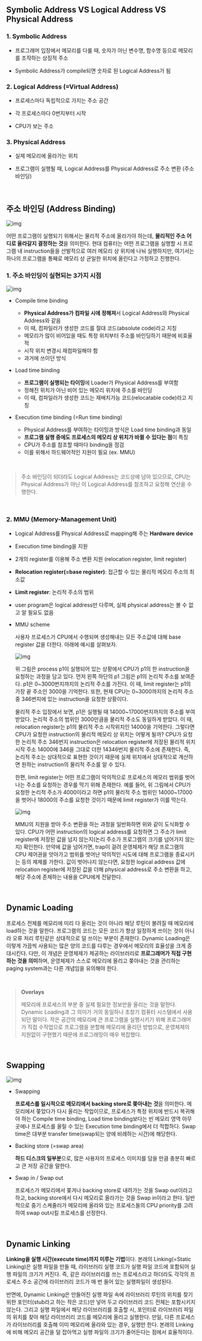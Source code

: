 ## Symbolic Address VS Logical Address VS Physical Address

### 1. Symbolic Address

* 프로그래머 입장에서 메모리를 다룰 때, 숫자가 아닌 변수명, 함수명 등으로 메모리를 조작하는 상징적 주소

* Symbolic Address가 compile되면 숫자로 된 Logical Address가 됨

### 2. Logical Address (=Virtual Address)

* 프로세스마다 독립적으로 가지는 주소 공간

* 각 프로세스마다 0번지부터 시작

* CPU가 보는 주소

### 3. Physical Address

* 실제 메모리에 올라가는 위치

* 프로그램이 실행될 때, Logical Address를 Physical Address로 주소 변환 (주소 바인딩)

​    

## 주소 바인딩 (Address Binding)

![img](../images/os_img/Address_Binding.png)

어떤 프로그램이 실행되기 위해서는 물리적 주소에 올라가야 하는데, **물리적인 주소 어디로 올라갈지 결정하는 것**을 의미한다. 현대 컴퓨터는 어떤 프로그램을 실행할 시 프로그램 내 instruction들을 산발적으로 여러 메모리 상 위치에 나눠 실행하지만, 여기서는 하나의 프로그램을 통째로 메모리 상 균일한 위치에 올린다고 가정하고 진행한다. 

### 1. 주소 바인딩이 실현되는 3가지 시점

![img](../images/os_img/timing_of_address_binding.png)

* Compile time binding
  * **Physical Address가 컴파일 시에 정해져**서 Logical Address와 Physical Address와 같음
  * 이 때, 컴파일러가 생성한 코드를 절대 코드(absolute code)라고 지칭
  * 메모리가 많이 비어있을 때도 특정 위치부터 주소를 바인딩하기 때문에 비효율적
  * 시작 위치 변경시 재컴파일해야 함
  * 과거에 쓰이던 방식

* Load time binding
  * **프로그램이 실행되는 타이밍**에 Loader가 Physical Address를 부여함
  * 정해진 위치가 아닌 비어 있는 메모리 위치에 주소를 바인딩
  * 이 때, 컴파일러가 생성한 코드는 재배치가능 코드(relocatable code)라고 지칭

* Execution time binding (=Run time binding)
  * Physical Address를 부여하는 타이밍과 방식은 Load time binding과 동일
  * **프로그램 실행 중에도 프로세스의 메모리 상 위치가 바뀔 수 있다는 점**이 특징
  * CPU가 주소를 참조할 때마다 binding을 점검
  * 이를 위해서 하드웨어적인 지원이 필요 (ex. MMU)

​    

> 주소 바인딩이 되더라도 Logical Address는 코드상에 남아 있으므로, CPU는 Physical Address가 아닌 이 Logical Address를 참조하고 요청해 연산을 수행한다.

​    

### 2. MMU (Memory-Management Unit)

* Logical Address를 Physical Address로 mapping해 주는 **Hardware device**

* Execution time binding을 지원

* 2개의 register를 이용해 주소 변환 지원 (relocation register, limit register)

* **Relocation register(=base register)**: 접근할 수 있는 물리적 메모리 주소의 최소값

* **Limit register**: 논리적 주소의 범위

* user program은 logical address만 다루며, 실제 physical address는 볼 수 없고 알 필요도 없음

* MMU scheme

  사용자 프로세스가 CPU에서 수행되며 생성해내는 모든 주소값에 대해 base register 값을 더한다. 아래에 예시를 살펴보자.

  ![img](../images/os_img/MMU_scheme.png)

  위 그림은 process p1이 실행되어 있는 상황에서 CPU가 p1의 한 instruction을 요청하는 과정을 담고 있다. 먼저 왼쪽 하단의 p1 그림은 p1의 논리적 주소를 보여준다. p1은 0~3000번지까지의 논리적 주소를 가진다. 이 때, limit register는 p1의 가장 끝 주소인 3000을 기억한다. 또한, 현재 CPU는 0~3000까지의 논리적 주소 중 346번지에 있는 instruction을 요청한 상황이다.

  물리적 주소 입장에서 보면, p1은 실행될 때 14000~17000번지까지의 주소를 부여 받았다. 논리적 주소의 범위인 3000만큼을 물리적 주소도 동일하게 받았다. 이 때, relocation register는 p1의 물리적 주소 시작위치인 14000을 기억한다. 그렇다면 CPU가 요청한 instruction의 물리적 메모리 상 위치는 어떻게 될까? CPU가 요청한 논리적 주소 346번지 instruction은 relocation register에 저장된 물리적 위치 시작 주소 14000에 346을 그대로 더한 14346번지 물리적 주소에 존재한다. 즉, 논리적 주소는 상대적으로 표현한 것이기 때문에 실제 위치에서 상대적으로 계산하면 원하는 instruction의 물리적 주소를 알 수 있다.

  한편, limit register는 어떤 프로그램이 악의적으로 프로세스의 메모리 범위를 벗어나는 주소를 요청하는 경우를 막기 위해 존재한다. 예를 들어, 위 그림에서 CPU가 요청한 논리적 주소가 4000이라고 하면 p1의 물리적 주소 범위인 14000~17000을 벗어나 18000의 주소를 요청한 것이기 때문에 limit register가 이를 막는다.

  ![img](../images/os_img/MMU_scheme2.png)

  MMU의 지원을 받아 주소 변환을 하는 과정을 일반화하면 위와 같이 도식화할 수 있다. CPU가 어떤 instruction의 logical address를 요청하면 그 주소가 limit register에 저장된 값을 넘지 않는지(논리 주소가 프로그램의 크기를 넘어가지 않는지) 확인한다. 만약에 값을 넘어가면, trap이 걸려 운영체제가 해당 프로그램의 CPU 제어권을 앗아가고 범위를 벗어난 악의적인 시도에 대해 프로그램을 종료시키는 등의 제제를 가한다. 값이 벗어나지 않는다면, 요청한 logical address 값에 relocation register에 저장된 값을 더해 physical address로 주소 변환을 하고, 해당 주소에 존재하는 내용을 CPU에게 전달한다.

​    

## Dynamic Loading

프로세스 전체를 메모리에 미리 다 올리는 것이 아니라 해당 루틴이 불려질 때 메모리에 load하는 것을 말한다. 프로그램의 코드는 모든 코드가 항상 일정하게 쓰이는 것이 아니라 오류 처리 루틴같은 상대적으로 덜 쓰이는 부분이 존재한다. Dynamic Loading은 이렇게 가끔씩 사용되는 많은 양의 코드를 다루는 경우에서 메모리의 효율성을 크게 증대시킨다. 다만, 이 개념은 운영체제가 제공하는 라이브러리로 **프로그래머가 직접 구현하는 것을 의미**하며, 운영체제가 스스로 메모리에 올리고 쫒아내는 것을 관리하는 paging system과는 다른 개념임을 유의해야 한다.

​    

> **Overlays**
>
> 메모리에 프로세스의 부분 중 실제 필요한 정보만을 올리는 것을 말한다. Dynamic Loading과 그 의미가 거의 동일하나 초창기 컴퓨터 시스템에서 사용되던 말이다. 작은 공간의 메모리에 큰 프로그램을 실행시키기 위해 프로그래머가 직접 수작업으로 프로그램을 분할해 메모리에 올리던 방법으로, 운영체제의 지원없이 구현했기 때문에 프로그래밍이 매우 복잡했다.

​    

## Swapping

![img](../images/os_img/swapping.png)

* Swapping

  **프로세스를 일시적으로 메모리에서 backing store로 쫒아내는 것**을 의미한다. 메모리에서 쫒았다가 다시 올리는 작업이므로, 프로세스가 특정 위치에 반드시 복귀해야 하는 Compile time binding, Load time binding보다는 빈 메모리 영역 아무곳에나 프로세스를 올릴 수 있는 Execution time binding에서 더 적합하다. Swap time은 대부분 transfer time(swap되는 양에 비례하는 시간)에 해당한다.

* Backing store (=swap area) 

  **하드 디스크의 일부분**으로, 많은 사용자의 프로세스 이미지를 담을 만큼 충분히 빠르고 큰 저장 공간을 말한다.

* Swap in / Swap out

  프로세스가 메모리에서 쫒겨나 backing store로 내려가는 것을 Swap out이라고 하고, backing store에서 다시 메모리로 올라가는 것을 Swap in이라고 한다. 일반적으로 중기 스케줄러가 메모리에 올라와 있는 프로세스들의 CPU priority를 고려하여 swap out시킬 프로세스를 선정한다. 

​    

## Dynamic Linking

**Linking을 실행 시간(execute time)까지 미루는 기법**이다. 본래의 Linking(=Static Linking)은 실행 파일을 만들 때, 라이브러리 실행 코드가 실행 파일 코드에 포함되어 실행 파일의 크기가 커진다. 즉, 같은 라이브러리를 쓰는 프로세스라고 하더라도 각각의 프로세스 주소 공간에 라이브러리 코드가 매 번 들어 있는 실행파일이 생성된다.

반면에, Dynamic Linking은 만들어진 실행 파일 속에 라이브러리 루틴의 위치를 찾기 위한 포인터(stub라고 하는 작은 코드)만 넣어 두고 라이브러리 코드 전체는 포함시키지 않는다. 그리고 실행 파일에서 해당 라이브러리를 호출할 시, 포인터로 라이브러리 파일의 위치를 찾아 해당 라이브러리 코드를 메모리에 올리고 실행한다. 만일, 다른 프로세스가 라이브러리를 호출해 이미 메모리에 올라와 있는 경우, 실행만 한다. 본래의 Linking에 비해 메모리 공간을 덜 잡아먹고 실행 파일의 크기가 줄어든다는 점에서 효율적이다.
